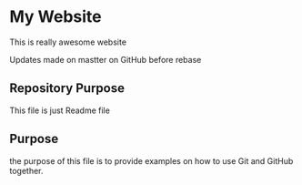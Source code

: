 # My Website

This is really awesome website

Updates made on mastter on GitHub before rebase


## Repository Purpose 

This file is just Readme file

## Purpose

the purpose of this file is to provide examples
on how to use Git and GitHub together.